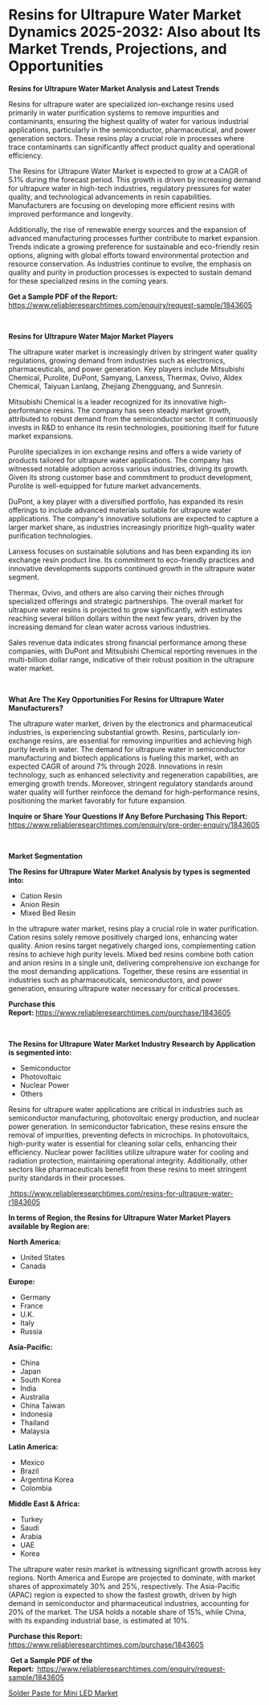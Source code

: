 <p><h1>Resins for Ultrapure Water Market Dynamics 2025-2032: Also about Its Market Trends, Projections, and Opportunities</h1></p><p><strong>Resins for Ultrapure Water Market Analysis and Latest Trends</strong></p>
<p><p>Resins for ultrapure water are specialized ion-exchange resins used primarily in water purification systems to remove impurities and contaminants, ensuring the highest quality of water for various industrial applications, particularly in the semiconductor, pharmaceutical, and power generation sectors. These resins play a crucial role in processes where trace contaminants can significantly affect product quality and operational efficiency.</p><p>The Resins for Ultrapure Water Market is expected to grow at a CAGR of 5.1% during the forecast period. This growth is driven by increasing demand for ultrapure water in high-tech industries, regulatory pressures for water quality, and technological advancements in resin capabilities. Manufacturers are focusing on developing more efficient resins with improved performance and longevity. </p><p>Additionally, the rise of renewable energy sources and the expansion of advanced manufacturing processes further contribute to market expansion. Trends indicate a growing preference for sustainable and eco-friendly resin options, aligning with global efforts toward environmental protection and resource conservation. As industries continue to evolve, the emphasis on quality and purity in production processes is expected to sustain demand for these specialized resins in the coming years.</p></p>
<p><strong>Get a Sample PDF of the Report:&nbsp;</strong> <a href="https://www.reliableresearchtimes.com/enquiry/request-sample/1843605?utm_campaign=3548&utm_medium=2&utm_source=Github&utm_content=ia&utm_term=03042025&utm_id=resins-for-ultrapure-water">https://www.reliableresearchtimes.com/enquiry/request-sample/1843605</a></p>
<p>&nbsp;</p>
<p><strong>Resins for Ultrapure Water Major Market Players</strong></p>
<p><p>The ultrapure water market is increasingly driven by stringent water quality regulations, growing demand from industries such as electronics, pharmaceuticals, and power generation. Key players include Mitsubishi Chemical, Purolite, DuPont, Samyang, Lanxess, Thermax, Ovivo, Aldex Chemical, Taiyuan Lanlang, Zhejiang Zhengguang, and Sunresin.</p><p>Mitsubishi Chemical is a leader recognized for its innovative high-performance resins. The company has seen steady market growth, attributed to robust demand from the semiconductor sector. It continuously invests in R&D to enhance its resin technologies, positioning itself for future market expansions.</p><p>Purolite specializes in ion exchange resins and offers a wide variety of products tailored for ultrapure water applications. The company has witnessed notable adoption across various industries, driving its growth. Given its strong customer base and commitment to product development, Purolite is well-equipped for future market advancements.</p><p>DuPont, a key player with a diversified portfolio, has expanded its resin offerings to include advanced materials suitable for ultrapure water applications. The company's innovative solutions are expected to capture a larger market share, as industries increasingly prioritize high-quality water purification technologies.</p><p>Lanxess focuses on sustainable solutions and has been expanding its ion exchange resin product line. Its commitment to eco-friendly practices and innovative developments supports continued growth in the ultrapure water segment.</p><p>Thermax, Ovivo, and others are also carving their niches through specialized offerings and strategic partnerships. The overall market for ultrapure water resins is projected to grow significantly, with estimates reaching several billion dollars within the next few years, driven by the increasing demand for clean water across various industries. </p><p>Sales revenue data indicates strong financial performance among these companies, with DuPont and Mitsubishi Chemical reporting revenues in the multi-billion dollar range, indicative of their robust position in the ultrapure water market.</p></p>
<p>&nbsp;</p>
<p><strong>What Are The Key Opportunities For Resins for Ultrapure Water Manufacturers?</strong></p>
<p><p>The ultrapure water market, driven by the electronics and pharmaceutical industries, is experiencing substantial growth. Resins, particularly ion-exchange resins, are essential for removing impurities and achieving high purity levels in water. The demand for ultrapure water in semiconductor manufacturing and biotech applications is fueling this market, with an expected CAGR of around 7% through 2028. Innovations in resin technology, such as enhanced selectivity and regeneration capabilities, are emerging growth trends. Moreover, stringent regulatory standards around water quality will further reinforce the demand for high-performance resins, positioning the market favorably for future expansion.</p></p>
<p><strong>Inquire or Share Your Questions If Any Before Purchasing This Report:</strong> <a href="https://www.reliableresearchtimes.com/enquiry/pre-order-enquiry/1843605?utm_campaign=3548&utm_medium=2&utm_source=Github&utm_content=ia&utm_term=03042025&utm_id=resins-for-ultrapure-water">https://www.reliableresearchtimes.com/enquiry/pre-order-enquiry/1843605</a></p>
<p>&nbsp;</p>
<p><strong>Market Segmentation</strong></p>
<p><strong>The Resins for Ultrapure Water Market Analysis by types is segmented into:</strong></p>
<p><ul><li>Cation Resin</li><li>Anion Resin</li><li>Mixed Bed Resin</li></ul></p>
<p><p>In the ultrapure water market, resins play a crucial role in water purification. Cation resins solely remove positively charged ions, enhancing water quality. Anion resins target negatively charged ions, complementing cation resins to achieve high purity levels. Mixed bed resins combine both cation and anion resins in a single unit, delivering comprehensive ion exchange for the most demanding applications. Together, these resins are essential in industries such as pharmaceuticals, semiconductors, and power generation, ensuring ultrapure water necessary for critical processes.</p></p>
<p><strong>Purchase this Report:&nbsp;</strong><a href="https://www.reliableresearchtimes.com/purchase/1843605?utm_campaign=3548&utm_medium=2&utm_source=Github&utm_content=ia&utm_term=03042025&utm_id=resins-for-ultrapure-water">https://www.reliableresearchtimes.com/purchase/1843605</a></p>
<p>&nbsp;</p>
<p><strong>The Resins for Ultrapure Water Market Industry Research by Application is segmented into:</strong></p>
<p><ul><li>Semiconductor</li><li>Photovoltaic</li><li>Nuclear Power</li><li>Others</li></ul></p>
<p><p>Resins for ultrapure water applications are critical in industries such as semiconductor manufacturing, photovoltaic energy production, and nuclear power generation. In semiconductor fabrication, these resins ensure the removal of impurities, preventing defects in microchips. In photovoltaics, high-purity water is essential for cleaning solar cells, enhancing their efficiency. Nuclear power facilities utilize ultrapure water for cooling and radiation protection, maintaining operational integrity. Additionally, other sectors like pharmaceuticals benefit from these resins to meet stringent purity standards in their processes.</p></p>
<p><a href="https://www.reliableresearchtimes.com/resins-for-ultrapure-water-r1843605?utm_campaign=3548&utm_medium=2&utm_source=Github&utm_content=ia&utm_term=03042025&utm_id=resins-for-ultrapure-water">&nbsp;https://www.reliableresearchtimes.com/resins-for-ultrapure-water-r1843605</a></p>
<p><strong>In terms of Region, the Resins for Ultrapure Water Market Players available by Region are:</strong></p>
<p>
    <p> <strong> North America: </strong>
        <ul>
            <li>United States</li>
            <li>Canada</li>
        </ul>
        </p> 
    <p> <strong> Europe: </strong>
        <ul>
            <li>Germany</li>
            <li>France</li>
            <li>U.K.</li>
            <li>Italy</li>
            <li>Russia</li>
        </ul>
        </p> 
    <p> <strong> Asia-Pacific: </strong>
        <ul>
            <li>China</li>
            <li>Japan</li>
            <li>South Korea</li>
            <li>India</li>
            <li>Australia</li>
            <li>China Taiwan</li>
            <li>Indonesia</li>
            <li>Thailand</li>
            <li>Malaysia</li>
        </ul>
        </p> 
    <p> <strong> Latin America: </strong>
        <ul>
            <li>Mexico</li>
            <li>Brazil</li>
            <li>Argentina Korea</li>
            <li>Colombia</li>
        </ul>
        </p> 
    <p> <strong> Middle East & Africa: </strong>
        <ul>
            <li>Turkey</li>
            <li>Saudi</li>
            <li>Arabia</li>
            <li>UAE</li>
            <li>Korea</li>
        </ul>
    </p>
    </p>
<p><p>The ultrapure water resin market is witnessing significant growth across key regions. North America and Europe are projected to dominate, with market shares of approximately 30% and 25%, respectively. The Asia-Pacific (APAC) region is expected to show the fastest growth, driven by high demand in semiconductor and pharmaceutical industries, accounting for 20% of the market. The USA holds a notable share of 15%, while China, with its expanding industrial base, is estimated at 10%.</p></p>
<p><strong>Purchase this Report: </strong><a href="https://www.reliableresearchtimes.com/purchase/1843605?utm_campaign=3548&utm_medium=2&utm_source=Github&utm_content=ia&utm_term=03042025&utm_id=resins-for-ultrapure-water">https://www.reliableresearchtimes.com/purchase/1843605</a></p>
<p>&nbsp;<strong>Get a Sample PDF of the Report:&nbsp;&nbsp;</strong><a href="https://www.reliableresearchtimes.com/enquiry/request-sample/1843605?utm_campaign=3548&utm_medium=2&utm_source=Github&utm_content=ia&utm_term=03042025&utm_id=resins-for-ultrapure-water">https://www.reliableresearchtimes.com/enquiry/request-sample/1843605</a></p>
<p><strong></strong></p>
<p><p><a href="https://github.com/peggiputra7o/Market-Research-Report-List-1/blob/main/solder-paste-for-mini-led-market.md?utm_campaign=3548&utm_medium=2&utm_source=Github&utm_content=ia&utm_term=03042025&utm_id=resins-for-ultrapure-water">Solder Paste for Mini LED Market</a></p></p>